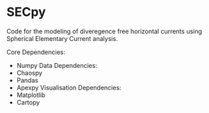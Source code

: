 # SECpy
Code for the modeling of diveregence free horizontal currents using Spherical Elementary Current analysis.

Core Dependencies:
- Numpy
Data Dependencies:
- Chaospy
- Pandas
- Apexpy
Visualisation Dependencies:
- Matplotlib
- Cartopy
